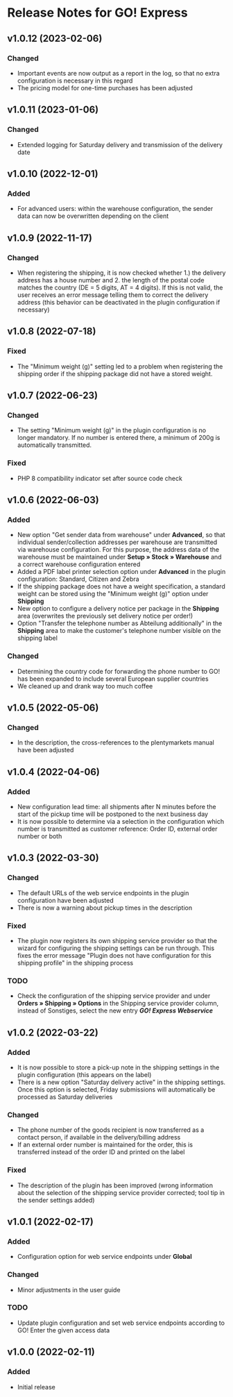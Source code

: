 # Release Notes for GO! Express

## v1.0.12 (2023-02-06)

### Changed
- Important events are now output as a report in the log, so that no extra configuration is necessary in this regard
- The pricing model for one-time purchases has been adjusted

## v1.0.11 (2023-01-06)

### Changed
- Extended logging for Saturday delivery and transmission of the delivery date

## v1.0.10 (2022-12-01)

### Added
- For advanced users: within the warehouse configuration, the sender data can now be overwritten depending on the client

## v1.0.9 (2022-11-17)

### Changed
- When registering the shipping, it is now checked whether 1.) the delivery address has a house number and 2. the length of the postal code matches the country (DE = 5 digits, AT = 4 digits). If this is not valid, the user receives an error message telling them to correct the delivery address (this behavior can be deactivated in the plugin configuration if necessary)

## v1.0.8 (2022-07-18)

### Fixed
- The "Minimum weight (g)" setting led to a problem when registering the shipping order if the shipping package did not have a stored weight.

## v1.0.7 (2022-06-23)

### Changed
- The setting "Minimum weight (g)" in the plugin configuration is no longer mandatory. If no number is entered there, a minimum of 200g is automatically transmitted.

### Fixed
- PHP 8 compatibility indicator set after source code check

## v1.0.6 (2022-06-03)

### Added
- New option "Get sender data from warehouse" under **Advanced**, so that individual sender/collection addresses per warehouse are transmitted via warehouse configuration. For this purpose, the address data of the warehouse must be maintained under **Setup » Stock » Warehouse** and a correct warehouse configuration entered
- Added a PDF label printer selection option under **Advanced** in the plugin configuration: Standard, Citizen and Zebra
- If the shipping package does not have a weight specification, a standard weight can be stored using the "Minimum weight (g)" option under **Shipping**
- New option to configure a delivery notice per package in the **Shipping** area (overwrites the previously set delivery notice per order!)
- Option "Transfer the telephone number as Abteilung additionally" in the **Shipping** area to make the customer's telephone number visible on the shipping label

### Changed
- Determining the country code for forwarding the phone number to GO! has been expanded to include several European supplier countries
- We cleaned up and drank way too much coffee

## v1.0.5 (2022-05-06)

### Changed
- In the description, the cross-references to the plentymarkets manual have been adjusted

## v1.0.4 (2022-04-06)

### Added
- New configuration lead time: all shipments after N minutes before the start of the pickup time will be postponed to the next business day
- It is now possible to determine via a selection in the configuration which number is transmitted as customer reference: Order ID, external order number or both

## v1.0.3 (2022-03-30)

### Changed
- The default URLs of the web service endpoints in the plugin configuration have been adjusted
- There is now a warning about pickup times in the description

### Fixed
- The plugin now registers its own shipping service provider so that the wizard for configuring the shipping settings can be run through. This fixes the error message "Plugin does not have configuration for this shipping profile" in the shipping process

### TODO
- Check the configuration of the shipping service provider and under **Orders » Shipping » Options** in the Shipping service provider column, instead of Sonstiges, select the new entry _**GO! Express Webservice**_

## v1.0.2 (2022-03-22)

### Added
- It is now possible to store a pick-up note in the shipping settings in the plugin configuration (this appears on the label)
- There is a new option "Saturday delivery active" in the shipping settings. Once this option is selected, Friday submissions will automatically be processed as Saturday deliveries

### Changed
- The phone number of the goods recipient is now transferred as a contact person, if available in the delivery/billing address
- If an external order number is maintained for the order, this is transferred instead of the order ID and printed on the label

### Fixed
- The description of the plugin has been improved (wrong information about the selection of the shipping service provider corrected; tool tip in the sender settings added)

## v1.0.1 (2022-02-17)

### Added
- Configuration option for web service endpoints under **Global**

### Changed
- Minor adjustments in the user guide

### TODO
- Update plugin configuration and set web service endpoints according to GO! Enter the given access data

## v1.0.0 (2022-02-11)

### Added
- Initial release
